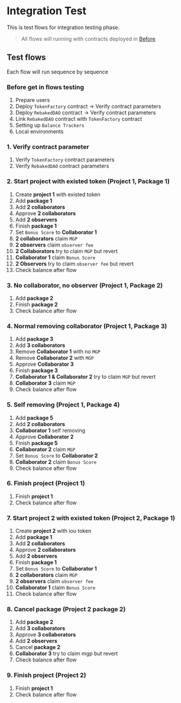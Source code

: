 # Integration Test

This is test flows for integration testing phase.

> All flows will running with contracts deployed in [Before](#before-Deploy-contracts)

## Test flows

Each flow will run sequence by sequence

### Before get in flows testing

1. Prepare users
2. Deploy `TokenFactory` contract -> Verify contract parameters
3. Deploy `RebakedDAO` contract -> Verify contract parameters
4. Link `RebakedDAO` contract with `TokenFactory` contract
5. Setting up `Balance Trackers`
6. Local environments

### 1. Verify contract parameter
1. Verify `TokenFactory` contract parameters
2. Verify `RebakedDAO` contract parameters

### 2. Start project with existed token (Project 1, Package 1)

1. Create **project 1** with existed token
2. Add **package 1**
3. Add **2 collaborators**
4. Approve **2 collaborators**
5. Add **2 observers**
6. Finish **package 1**
7. Set `Bonus Score` to **Collaborator 1**
8. **2 collaborators** claim `MGP`
9. **2 observers** claim `observer fee`
10. **2 Collaborators** try to claim `MGP` but revert
11. **Collaborator 1** claim `Bonus Score`
12. **2 Observers** try to claim `observer fee` but revert
13. Check balance after flow

### 3. No collaborator, no observer (Project 1, Package 2)

1. Add **package 2**
2. Finish **package 2**
3. Check balance after flow

### 4. Normal removing collaborator (Project 1, Package 3)

1. Add **package 3**
2. Add **3 collaborators**
3. Remove **Collaborator 1** with no `MGP`
4. Remove **Collaborator 2** with `MGP`
5. Approve **Collaborator 3**
6. Finish **package 3**
7. **Collaborator 1 & Collaborator 2** try to claim `MGP` but revert
8. **Collaborator 3** claim `MGP`
9. Check balance after flow

### 5. Self removing (Project 1, Package 4)

1. Add **package 5**
2. Add **2 collaborators**
3. **Collaborator 1** self removing
4. Approve **Collaborator 2**
5. Finish **package 5**
6. **Collaborator 2** claim `MGP` 
7. Set `Bonus Score` to **Collaborator 2**
8. **Collaborator 2** claim `Bonus Score`
9. Check balance after flow

### 6. Finish project (Project 1)

1. Finish **project 1**
2. Check balance after flow

### 7. Start project 2 with existed token (Project 2, Package 1)

1. Create **project 2** with iou token
2. Add **package 1**
3. Add **2 collaborators**
4. Approve **2 collaborators**
5. Add **2 observers**
6. Finish **package 1**
7. Set `Bonus Score` to **Collaborator 1**
8. **2 collaborators** claim `MGP` 
9. **2 observers** claim `observer fee`
10. **Collaborator 1** claim `Bonus Score`
11. Check balance after flow

### 8. Cancel package (Project 2 package 2)

1. Add **package 2**
2. Add **3 collaborators**
3. Approve **3 collaborators**
3. Add **2 observers**
4. Cancel **package 2**
5. **Collaborator 3** try to claim mgp but revert
6. Check balance after flow

### 9. Finish project (Project 2)

1. Finish **project 1**
2. Check balance after flow